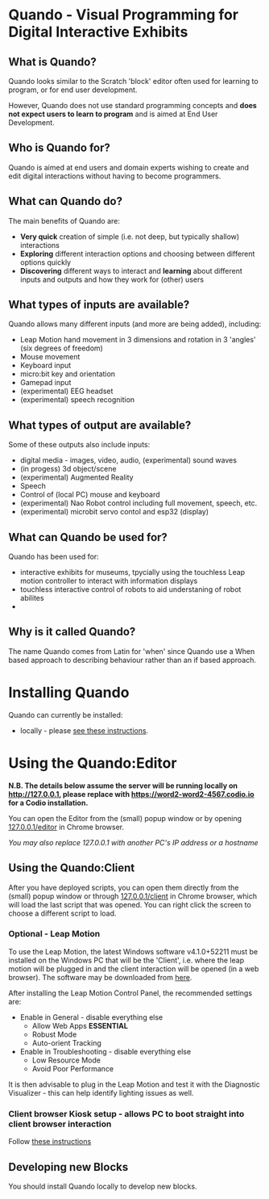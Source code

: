 # Quando - Visual Programming for Digital Interactive Exhibits

## What is Quando?

Quando looks similar to the Scratch 'block' editor often used for learning to program, or for end user development.

However, Quando does not use standard programming concepts and **does not expect users to learn to program** and is aimed at End User Development.

## Who is Quando for?
 Quando is aimed at end users and domain experts wishing to create and edit digital interactions without having to become programmers.

## What can Quando do?

The main benefits of Quando are:

- **Very quick** creation of simple (i.e. not deep, but typically shallow) interactions
- **Exploring** different interaction options and choosing between different options quickly
- **Discovering** different ways to interact and **learning** about different inputs and outputs and how they work for (other) users

## What types of inputs are available?

Quando allows many different inputs (and more are being added), including:

- Leap Motion hand movement in 3 dimensions and rotation in 3 'angles' (six degrees of freedom)
- Mouse movement
- Keyboard input
- micro:bit key and orientation
- Gamepad input
- (experimental) EEG headset
- (experimental) speech recognition

## What types of output are available?

Some of these outputs also include inputs:

- digital media - images, video, audio, (experimental) sound waves
- (in progess) 3d object/scene
- (experimental) Augmented Reality
- Speech
- Control of (local PC) mouse and keyboard
- (experimental) Nao Robot control including full movement, speech, etc.
- (experimental) microbit servo contol and esp32 (display)

## What can Quando be used for?

Quando has been used for:

- interactive exhibits for museums, tpycially using the touchless Leap motion controller to interact with information displays
- touchless interactive control of robots to aid understaning of robot abilites
- 

## Why is it called Quando?

The name Quando comes from Latin for 'when' since Quando use a When based approach to describing behaviour rather than an if based approach. 

# Installing Quando 

Quando can currently be installed:

- locally - please [see these instructions](./docs/install_local.md).

# Using the Quando:Editor

**N.B. The details below assume the server will be running locally on http://127.0.0.1, please replace with https://word2-word2-4567.codio.io for a Codio installation.**

You can open the Editor from the (small) popup window or by opening [127.0.0.1/editor](127.0.0.1/editor) in Chrome browser.

_You may also replace 127.0.0.1 with another PC's IP address or a hostname_

## Using the Quando:Client

After you have deployed scripts, you can open them directly from the (small) popup window or through [127.0.0.1/client](127.0.0.1/client) in Chrome browser, which will load the last script that was opened.  You can right click the screen to choose a different script to load.

### Optional - Leap Motion

To use the Leap Motion, the latest Windows software v4.1.0+52211 must be installed on the Windows PC that will be the 'Client', i.e.  where the leap motion will be plugged in and the client interaction will be opened (in a web browser).  The software may be downloaded from [here](https://www2.leapmotion.com/v4.1-lmc-windows-sdk).

After installing the Leap Motion Control Panel, the recommended settings are:
- Enable in General - disable everything else
  - Allow Web Apps **ESSENTIAL**
  - Robust Mode
  - Auto-orient Tracking
- Enable in Troubleshooting - disable everything else
  - Low Resource Mode
  - Avoid Poor Performance

It is then advisable to plug in the Leap Motion and test it with the Diagnostic Visualizer - this can help identify lighting issues as well.

### Client browser Kiosk setup - allows PC to boot straight into client browser interaction

Follow [these instructions](./docs/setup_client_kiosk.md)

## Developing new Blocks

You should install Quando locally to develop new blocks.
